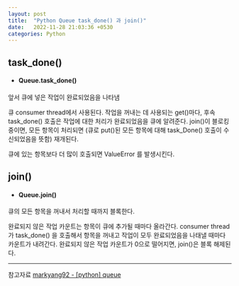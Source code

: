 ```yaml
---
layout: post
title:  "Python Queue task_done() 과 join()"
date:   2022-11-28 21:03:36 +0530
categories: Python
---
```


## task_done()
* #### Queue.task_done()
앞서 큐에 넣은 작업이 완료되었음을 나타냄

큐 consumer thread에서 사용된다.
작업을 꺼내는 데 사용되는 get()마다, 후속 task_done() 호출은 작업에 대한 처리가 완료되었음을 큐에 알려준다.
join()이 블로킹 중이면, 모든 항목이 처리되면 (큐로 put()된 모든 항목에 대해 task_Done() 호출이 수신되었음을 뜻함) 재개된다.

큐에 있는 항목보다 더 많이 호출되면 ValueError 를 발생시킨다.

## join()
* #### Queue.join()
큐의 모든 항목을 꺼내서 처리할 때까지 블록한다.

완료되지 않은 작업 카운트는 항목이 큐에 추가될 때마다 올라간다.
consumer thread가 task_done() 을 호출해서 항목을 꺼내고 작업이 모두 완료되었음을 나태낼 때마다 카운트가 내려간다.
완료되지 않은 작업 카운트가 0으로 떨어지면, join()은 블록 해제된다.

---
참고자료
[markyang92 - [python] queue](https://velog.io/@markyang92/python-queue-stack#queuefull)